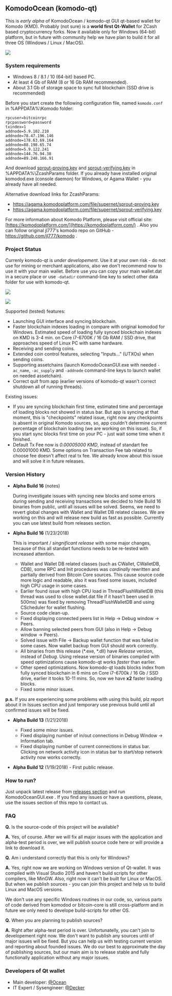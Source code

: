 ## KomodoOcean (komodo-qt) ##

This is *early alpha* of KomodoOcean / komodo-qt GUI qt-based wallet for Komodo (KMD). Probably (not sure) is a **world first Qt-Wallet** for ZCash based cryptocurrency forks. Now it available only for Windows (64-bit) platform, but in future with community help we have plan to build it for all three OS (Windows / Linux / MacOS).

![](./images/image01.png)

### System requirements ###

- Windows 8 / 8.1 / 10 (64-bit) based PC.
- At least 4 Gb of RAM (8 or 16 Gb RAM recommended).
- About 3.1 Gb of storage space to sync full blockchain (SSD drive is recommended)

Before you start create the following configuration file, named `komodo.conf` in %APPDATA%\Komodo folder:

    rpcuser=bitcoinrpc
    rpcpassword=password
    txindex=1
    addnode=5.9.102.210
    addnode=78.47.196.146
    addnode=178.63.69.164
    addnode=88.198.65.74
    addnode=5.9.122.241
    addnode=144.76.94.38
    addnode=89.248.166.91

And download [sprout-proving.key](https://z.cash/download/sprout-proving.key) and [sprout-verifying.key](https://z.cash/download/sprout-verifying.key) in %APPDATA%\ZcashParams folder. If you already have installed original komodod.exe (console daemon) for Windows, or Agama Wallet - you already have all needed. 

Alternative download links for ZcashParams:

- https://agama.komodoplatform.com/file/supernet/sprout-proving.key
- https://agama.komodoplatform.com/file/supernet/sprout-verifying.key

For more information about Komodo Platform, please visit official site: [https://komodoplatform.com/](https://komodoplatform.com/) . Also you can follow original jl777's komodo repo on GitHub - https://github.com/jl777/komodo .

### Project Status ###

Currenly komodo-qt is *under developement*. Use it at your own risk - do not use for mining or merchant applications, also we don't recommend now to use it with your main wallet. Before use you can copy your main wallet.dat in a secure place or use `-datadir` command-line key to select other data folder for use with komodo-qt.

![](./images/image02.png)

![](./images/image03.png)

Supported (tested) features:

- Launching GUI interface and syncing blockchain.
- Faster blockchain indexes loading in compare with original komodod for Windows. Estimated speed of loading fully synced blockchain indexes on KMD is 3-4 min. on Core i7-6700K / 16 Gb RAM / SSD drive, that approaches speed of Linux PC with same hardware.
- Receiving and sending coins.
- Extended coin control features, selecting "Inputs..." (UTXOs) when sending coins.
- Supporting assetchains (launch KomodoOceanGUI.exe with needed `-ac_name`, `-ac_supply` and `-addnode` command-line keys to launch wallet on needed assetchain).
- Correct quit from app (earlier versions of komodo-qt wasn't correct shutdown all of running threads).


Existing issues:

- If you are syncing blockchain first time, estimated time and percentage of loading blocks not showed in status bar. But app is syncing at that moment, this is "checkpoints" related issue, right now any checkpoints is absent in original Komodo sources, so, app couldn't determine current percentage of blockchain loading (we are working on this issue). So, if you start sync blocks first time on your PC - just wait some time when it finished.
- Default Tx Fee now is *0.00005000 KMD*, instead of standart fee 0.00001000 KMD. Some options on Transaction Fee tab related to choose fee doesn't affect real tx fee. We already know about this issue and will solve it in future releases. 

### Version History ###

- **Alpha Build 16** (notes)

	During investigate issues with syncing new blocks and some errors during sending and receiving transactions we decided to hide Build 16 binaries from public, until all issues will be solved. Seems, we need to revert global changes with Wallet and Wallet DB related classes. We are working on this and will release new build as fast as possible. Currently you can use latest build from releases section. 

- **Alpha Build 16** (1/23/2018)

	This is important / *singnificant release* with some major changes, because of this all standart functions needs to be re-tested with increased attention.

	- Wallet and Wallet DB related classes (such as CWallet, CWalletDB, CDB), some RPC and Init procedures was *cardinally* rewritten and partially derived from Bitcoin Core sources. This cause source code more logic and readable, also it was fixed some issues, included high CPU usage in some cases. 
	- Earlier found issue with high CPU load in ThreadFlushWalletDB (this thread was used to close wallet.dat file if it hasn't been used in 500ms) was fixed by removing ThreadFlushWalletDB and using CScheduler for wallet flushing.
	- Source code clean-up.
	- Fixed displaying connected peers list in Help -> Debug window -> Peers.
	- Allow banning selected peers from GUI (also in Help -> Debug window -> Peers).
	- Solved issue with File -> Backup wallet function that was failed in some cases. Now wallet backup from GUI should work correctly.
	- All binaries from this release (*.exe, *.dll) have *Release* version, instead of *Debug*. Using release version of binaries compiled with speed optimizations cause komodo-qt works *faster* than earlier. 
	- Other speed optimizations. Now komodo-qt loads blocks index from fully synced blockchain in 6 mins on Core i7-6700k / 16 Gb / SSD drive, earlier it tooks 10-11 mins. So, now we have **x2** faster loading blocks.
	- Fixed some minor issues.  

**p.s.** If you are experiencing some problems with using this build, plz report about it in Issues section and just temporary use previous build until all confirmed issues will be fixed.


- **Alpha Build 13** (1/21/2018)

	- Fixed some minor issues.
	- Fixed displaying number of in/out connections in Debug Window -> Information tab.
	- Fixed displaying number of current connections in status bar. Clicking on network activity icon in status bar to start/stop network activity now works correctly.  



- **Alpha Build 12** (1/19/2018) - First public release. 

### How to run? ###

Just unpack latest release from [releases section](https://github.com/DeckerSU/komodo-qt/releases) and run KomodoOceanGUI.exe . If you find any issues or have a questions, please, use the issues section of this repo to contact us.

### FAQ ###

**Q.** Is the source-code of this project will be available?

**A.** Yes, of course. After we will fix all major issues with the application and alpha-test period is over, we will publish source code here or will provide a link to download it.

**Q.** Am i understand correctly that this is only for Windows?

**A.** Yes, right now we are working on Windows version of Qt-wallet. It was compiled with Visual Studio 2015 and haven't build scripts for other compilers, like MinGW. Also, right now it can't be built for Linux or MacOS. But when we publish sources - you can join this project and help us to build Linux and MacOS versions.

We don't use any specific Windows routines in our code, so, various parts of code derived from komodod or bitcoin-core is still cross-platform and in future we only need to develope build-scripts for other OS.

**Q.** When you are planning to publish sources?

**A.** Right after alpha-test period is over. Unfortunatelly, you can't join to developement right now. We don't want to publish any sources until of major issues will be fixed. But you can help us with testing current version and reporting about founded issues. We do our best to approximate the day of publishing sources, but our main aim is to release stable and fully functionally application without any major issues. 

### Developers of Qt wallet ###

- Main developer: [@Ocean](https://komodo-platform.slack.com/team/U8BRG09EV)
- IT Expert / Sysengineer: [@Decker](https://komodo-platform.slack.com/messages/D5UHJMCJ3)
